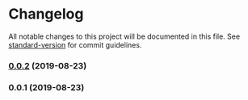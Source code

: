 # Changelog

All notable changes to this project will be documented in this file. See [standard-version](https://github.com/conventional-changelog/standard-version) for commit guidelines.

### [0.0.2](https://github.com/damiansilbergleithcunniff/carwings2-js/compare/v0.0.1...v0.0.2) (2019-08-23)



### 0.0.1 (2019-08-23)
